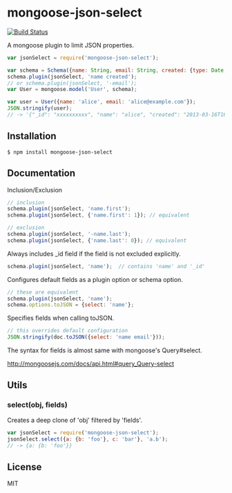 # mongoose-json-select
[![Build Status](https://travis-ci.org/nkzawa/mongoose-json-select.png?branch=master)](https://travis-ci.org/nkzawa/mongoose-json-select)

A mongoose plugin to limit JSON properties.

```js
var jsonSelect = require('mongoose-json-select');

var schema = Schema({name: String, email: String, created: {type: Date, default: Date.now}});
schema.plugin(jsonSelect, 'name created');
// or schema.plugin(jsonSelect, '-email');
var User = mongoose.model('User', schema);

var user = User({name: 'alice', email: 'alice@example.com'});
JSON.stringify(user);
// -> '{"_id": "xxxxxxxxxx", "name": "alice", "created": "2013-03-16T16:08:38.065Z"}'
```

## Installation
    $ npm install mongoose-json-select

## Documentation
Inclusion/Exclusion
```js
// inclusion
schema.plugin(jsonSelect, 'name.first');
schema.plugin(jsonSelect, {'name.first': 1}); // equivalent

// exclusion
schema.plugin(jsonSelect, '-name.last');
schema.plugin(jsonSelect, {'name.last': 0}); // equivalent
```

Always includes _id field if the field is not excluded explicitly.
```js
schema.plugin(jsonSelect, 'name');  // contains 'name' and '_id'
```

Configures default fields as a plugin option or schema option.
```js
// these are equivalent
schema.plugin(jsonSelect, 'name');
schema.options.toJSON = {select: 'name'};
```

Specifies fields when calling toJSON.
```js
// this overrides default configuration
JSON.stringify(doc.toJSON({select: 'name email'}));
```

The syntax for fields is almost same with mongoose's Query#select.

http://mongoosejs.com/docs/api.html#query_Query-select


## Utils

### select(obj, fields)
Creates a deep clone of 'obj' filtered by 'fields'.

```js
var jsonSelect = require('mongoose-json-select');
jsonSelect.select({a: {b: 'foo'}, c: 'bar'}, 'a.b');
// -> {a: {b: 'foo'}}
```

## License
MIT

